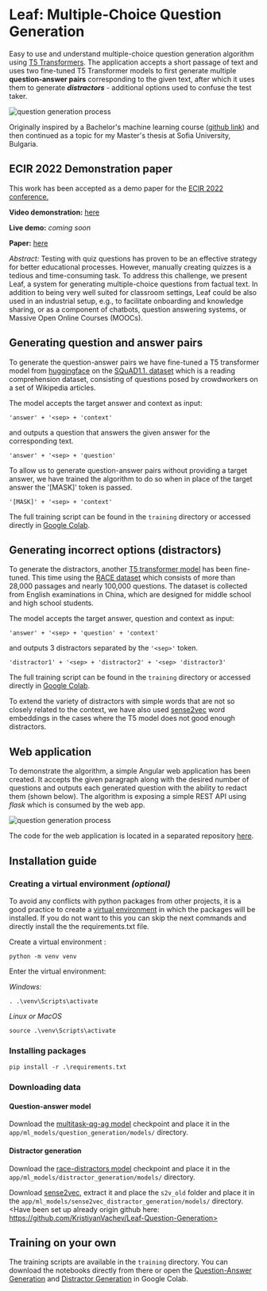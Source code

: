 
# Leaf: Multiple-Choice Question Generation

Easy to use and understand multiple-choice question generation algorithm using  [T5 Transformers](https://ai.googleblog.com/2020/02/exploring-transfer-learning-with-t5.html).  The application accepts a short passage of text and uses two fine-tuned T5 Transformer models to first generate multiple **question-answer pairs** corresponding to the given text, after which it uses them to generate ***distractors***  -  additional options used to confuse the test taker.



![question generation process](https://i.ibb.co/fQwPZZv/qg-process.jpg "question generation process")

Originally inspired by a Bachelor's machine learning course ([github link](https://github.com/KristiyanVachev/Question-Generation)) and then continued as a topic for my Master's thesis at Sofia University, Bulgaria. 

## ECIR 2022 Demonstration paper
This work has been accepted as a demo paper for the [ECIR 2022 conference.](https://ecir2022.org/) 

**Video demonstration:** [here](https://www.youtube.com/watch?v=tpxl-UnfmQc)

**Live demo:** *coming soon*

**Paper:** [here](https://arxiv.org/abs/2201.09012)

*Abstract:*
Testing with quiz questions has proven to be an effective strategy for better educational processes. However, manually creating quizzes is a tedious and time-consuming task.  To address this challenge, we present Leaf, a system for generating multiple-choice questions from factual text. In addition to being very well suited for classroom settings, Leaf could be also used in an industrial setup, e.g., to facilitate onboarding and knowledge sharing, or as a component of chatbots, question answering systems, or Massive Open Online Courses (MOOCs).

## Generating question and answer pairs
To generate the question-answer pairs we have fine-tuned a T5 transformer model from [huggingface](https://huggingface.co/transformers/model_doc/t5.html) on the [SQuAD1.1. dataset](https://rajpurkar.github.io/SQuAD-explorer/) which is a reading comprehension dataset, consisting of questions posed by crowdworkers on a set of Wikipedia articles.

The model accepts the target answer and context as input:

    'answer' + '<sep> + 'context' 

and outputs a question that answers the given answer for the corresponding text. 

    'answer' + '<sep> + 'question' 


To allow us to generate question-answer pairs without providing a target answer, we have trained the algorithm to do so when in place of the target answer the '[MASK]' token is passed. 

    '[MASK]' + '<sep> + 'context' 

The full training script can be found in the `training` directory or accessed directly in [Google Colab](https://colab.research.google.com/drive/15GAaD-33jw81sugeBFj_Bp9GkbE_N6E1?usp=sharing). 


## Generating incorrect options  (distractors) 
To generate the distractors, another [T5 transformer model](https://huggingface.co/transformers/model_doc/t5.html)   has been fine-tuned. This time using the [RACE dataset](https://huggingface.co/datasets/race) which consists of more than 28,000 passages and nearly 100,000 questions. The dataset is collected from English examinations in China, which are designed for middle school and high school students.

The model accepts the target answer, question and context as input:

    'answer' + '<sep> + 'question' + 'context' 

and outputs 3 distractors separated by the `'<sep>'` token.

    'distractor1' + '<sep> + 'distractor2' + '<sep> 'distractor3' 


The full training script can be found in the `training` directory or accessed directly in [Google Colab](https://colab.research.google.com/drive/1kWZviQVx1BbelWp0rwZX7H3GIPS7_ZrP?usp=sharing). 

To extend the variety of distractors with simple words that are not so closely related to the context, we have also used [sense2vec](https://pypi.org/project/sense2vec/) word embeddings in the cases where the T5 model does not good enough distractors. 


## Web application
To demonstrate the algorithm, a simple Angular web application has been created. It accepts the given paragraph along with the desired number of questions and outputs each generated question with the ability to redact them (shown below). The algorithm is exposing a simple REST API using *flask* which is consumed by the web app.


![question generation process](https://i.ibb.co/WFJjCgH/1-edited-fullscreen.png "Web application ")

The code for the web application is located in a separated repository [here](https://github.com/KristiyanVachev/QGT-FrontEnd). 





## Installation guide

### Creating a virtual environment *(optional)*
To avoid any conflicts with python packages from other projects, it is a good practice to create a [virtual environment](https://docs.python.org/3/library/venv.html) in which the packages will be installed. If you do not want to this you can skip the next commands and directly install the the requirements.txt file. 

Create a virtual environment :

    python -m venv venv

Enter the virtual environment:

*Windows:*

    . .\venv\Scripts\activate

*Linux or MacOS*

    source .\venv\Scripts\activate

### Installing packages

    pip install -r .\requirements.txt 

### Downloading data

#### Question-answer model
Download the [multitask-qg-ag model](https://drive.google.com/file/d/1-vqF9olcYOT1hk4HgNSYEdRORq-OD5CF/view?usp=sharing) checkpoint and place it in the  `app/ml_models/question_generation/models/` directory.

#### Distractor generation 
Download the [race-distractors model](https://drive.google.com/file/d/1jKdcbc_cPkOnjhDoX4jMjljMkboF-5Jv/view?usp=sharing) checkpoint and place it in the  `app/ml_models/distractor_generation/models/` directory.

Download [sense2vec](https://github.com/explosion/sense2vec/releases/download/v1.0.0/s2v_reddit_2015_md.tar.gz), extract it and place the `s2v_old`  folder  and place it in the `app/ml_models/sense2vec_distractor_generation/models/` directory.
<Have been set up already origin github here: https://github.com/KristiyanVachev/Leaf-Question-Generation>
## Training on your own
The training scripts are available in the `training` directory.  You can download the notebooks directly from there or open the  [Question-Answer Generation](https://colab.research.google.com/drive/15GAaD-33jw81sugeBFj_Bp9GkbE_N6E1?usp=sharing) and [Distractor Generation](https://colab.research.google.com/drive/1kWZviQVx1BbelWp0rwZX7H3GIPS7_ZrP?usp=sharing) in Google Colab. 

